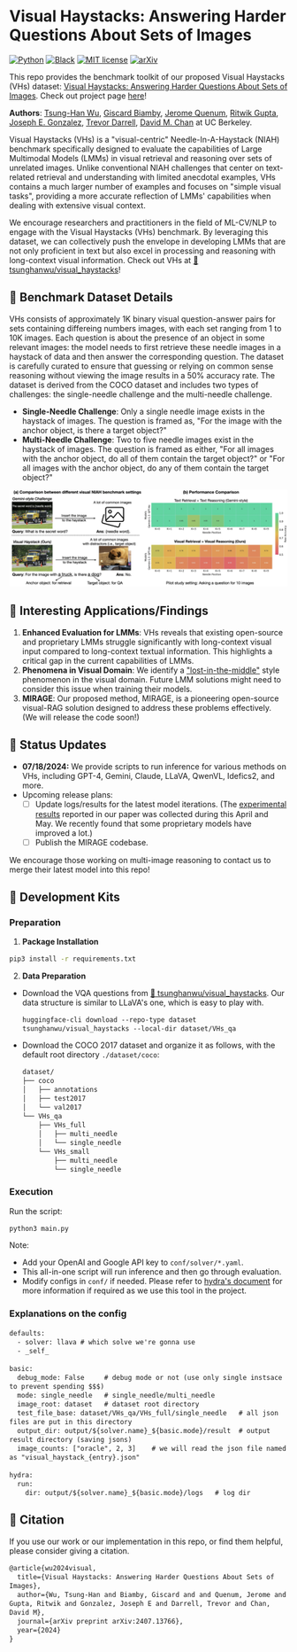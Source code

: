 # Visual Haystacks: Answering Harder Questions About Sets of Images

[![Python](https://img.shields.io/badge/python-3.10-blue.svg)](https://www.python.org/downloads/release/python-310/)
[![Black](https://img.shields.io/badge/code%20style-black-000000.svg)](https://github.com/ambv/black)
[![MIT license](https://img.shields.io/badge/License-MIT-blue.svg)](https://lbesson.mit-license.org/)  [![arXiv](https://img.shields.io/badge/arXiv-2311.16090-red)](https://arxiv.org/abs/2407.13766) 

This repo provides the benchmark toolkit of our proposed Visual Haystacks (VHs) dataset: [Visual Haystacks: Answering Harder Questions About Sets of Images](https://arxiv.org/abs/2407.13766). Check out project page [here](https://visual-haystacks.github.io/)!

**Authors**: [Tsung-Han Wu](https://tsunghan-wu.github.io/), [Giscard Biamby](https://scholar.google.com/citations?user=s0Fof5IAAAAJ&hl=en), [Jerome Quenum](https://people.eecs.berkeley.edu/~jquenum/), [Ritwik Gupta](https://ritwikgupta.me/), [Joseph E. Gonzalez](https://people.eecs.berkeley.edu/~jegonzal/), [Trevor Darrell](https://people.eecs.berkeley.edu/~trevor/), [David M. Chan](https://dchan.cc/) at UC Berkeley. 

Visual Haystacks (VHs) is a "visual-centric" Needle-In-A-Haystack (NIAH) benchmark specifically designed to evaluate the capabilities of Large Multimodal Models (LMMs) in visual retrieval and reasoning over sets of unrelated images. Unlike conventional NIAH challenges that center on text-related retrieval and understanding with limited anecdotal examples, VHs contains a much larger number of examples and focuses on "simple visual tasks", providing a more accurate reflection of LMMs' capabilities when dealing with extensive visual context.

We encourage researchers and practitioners in the field of ML-CV/NLP to engage with the Visual Haystacks (VHs) benchmark. By leveraging this dataset, we can collectively push the envelope in developing LMMs that are not only proficient in text but also excel in processing and reasoning with long-context visual information. Check out VHs at [🤗 tsunghanwu/visual_haystacks](https://huggingface.co/datasets/tsunghanwu/visual_haystacks)!

## :crystal_ball: Benchmark Dataset Details

VHs consists of approximately 1K binary visual question-answer pairs for sets containing differeing numbers images, with each set ranging from 1 to 10K images. Each question is about the presence of an object in some relevant images: the model needs to first retrieve these needle images in a haystack of data and then answer the corresponding question. The dataset is carefully curated to ensure that guessing or relying on common sense reasoning without viewing the image results in a 50% accuracy rate. The dataset is derived from the COCO dataset and includes two types of challenges: the single-needle challenge and the multi-needle challenge.

-   **Single-Needle Challenge**: Only a single needle image exists in the haystack of images. The question is framed as, "For the image with the anchor object, is there a target object?"
-   **Multi-Needle Challenge**: Two to five needle images exist in the haystack of images. The question is framed as either, "For all images with the anchor object, do all of them contain the target object?" or "For all images with the anchor object, do any of them contain the target object?"

![](assets/fig1.png)

## :rocket: Interesting Applications/Findings

1. **Enhanced Evaluation for LMMs**: VHs reveals that existing open-source and proprietary LMMs struggle significantly with long-context visual input compared to long-context textual information. This highlights a critical gap in the current capabilities of LMMs.
2. **Phenomena in Visual Domain**: We identify a ["lost-in-the-middle"](https://arxiv.org/abs/2307.03172) style phenomenon in the visual domain. Future LMM solutions might need to consider this issue when training their models.
3. **MIRAGE**: Our proposed method, MIRAGE, is a pioneering open-source visual-RAG solution designed to address these problems effectively. (We will release the code soon!)

## :rotating_light: Status Updates

- **07/18/2024:** We provide scripts to run inference for various methods on VHs, including GPT-4, Gemini, Claude, LLaVA, QwenVL, Idefics2, and more. 
- Upcoming release plans:
  - [ ] Update logs/results for the latest model iterations. (The [experimental results](https://drive.google.com/drive/folders/1jvu6H40aQx3yXbM6AZ0mDCltnWIOOxrz?usp=sharing) reported in our paper was collected during this April and May. We recently found that some proprietary models have improved a lot.)
  - [ ] Publish the MIRAGE codebase.

We encourage those working on multi-image reasoning to contact us to merge their latest model into this repo!

## :wrench: Development Kits

### Preparation

1. **Package Installation**

```sh
pip3 install -r requirements.txt
```

2. **Data Preparation**
  - Download the VQA questions from [🤗 tsunghanwu/visual_haystacks](https://huggingface.co/datasets/tsunghanwu/visual_haystacks). Our data structure is similar to LLaVA's one, which is easy to play with.
    ```
    huggingface-cli download --repo-type dataset tsunghanwu/visual_haystacks --local-dir dataset/VHs_qa
    ```
  - Download the COCO 2017 dataset and organize it as follows, with the default root directory `./dataset/coco`:
    ```
    dataset/
    ├── coco
    │   ├── annotations
    │   ├── test2017
    │   └── val2017
    └── VHs_qa
        ├── VHs_full
        │   ├── multi_needle
        │   └── single_needle
        └── VHs_small
            ├── multi_needle
            └── single_needle
    ```

### Execution

Run the script:

```sh
python3 main.py
```

Note:

-   Add your OpenAI and Google API key to `conf/solver/*.yaml`.
-   This all-in-one script will run inference and then go through evaluation.
-   Modify configs in `conf/` if needed. Please refer to [hydra's document](https://hydra.cc/) for more information if required as we use this tool in the project.

### Explanations on the config

```
defaults:
  - solver: llava # which solve we're gonna use
  - _self_

basic:
  debug_mode: False     # debug mode or not (use only single instsace to prevent spending $$$)
  mode: single_needle   # single_needle/multi_needle
  image_root: dataset   # dataset root directory
  test_file_base: dataset/VHs_qa/VHs_full/single_needle   # all json files are put in this directory
  output_dir: output/${solver.name}_${basic.mode}/result  # output result directory (saving jsons)
  image_counts: ["oracle", 2, 3]    # we will read the json file named as "visual_haystack_{entry}.json"

hydra:
  run:
    dir: output/${solver.name}_${basic.mode}/logs   # log dir
```

## :dart: Citation

If you use our work or our implementation in this repo, or find them helpful, please consider giving a citation.
```
@article{wu2024visual,
  title={Visual Haystacks: Answering Harder Questions About Sets of Images},
  author={Wu, Tsung-Han and Biamby, Giscard and and Quenum, Jerome and Gupta, Ritwik and Gonzalez, Joseph E and Darrell, Trevor and Chan, David M},
  journal={arXiv preprint arXiv:2407.13766},
  year={2024}
}
```
